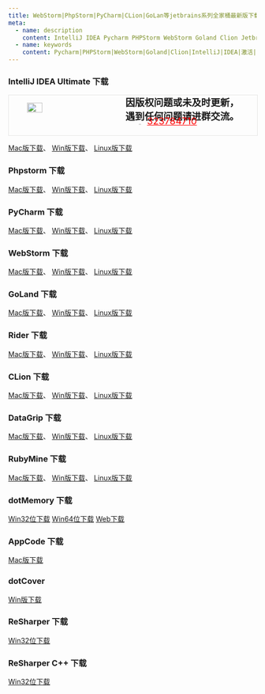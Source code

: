 ```yaml
---
title: WebStorm|PhpStorm|PyCharm|CLion|GoLan等jetbrains系列全家桶最新版下载
meta:
  - name: description
    content: IntelliJ IDEA Pycharm PHPStorm WebStorm Goland Clion Jetbrains 软件下载
  - name: keywords
    content: Pycharm|PHPStorm|WebStorm|Goland|Clion|IntelliJ|IDEA|激活|下载|全家桶|Jetbrains|永久
---
```


### IntelliJ IDEA Ultimate 下载

<!-- QQ卡片 -->
<div style="width:100%;display:flex;justify-content:space-around;border:1px solid #E5E5E4;">
  <img style="width:25%;padding-top:15px;" src="http://md.taojingling.cn/WechatIMG31.jpeg" onclick="window.open('http://shang.qq.com/wpa/qunwpa?idkey=22ed6bd53a50f9764493ef41746bfb3006123cbe097729a106fee0c46b6e0b9e', '_blank');" />

  <div style="display:flex;flex-direction:column;justify-content:space-around;">
    <div style="font-size:1.2rem;font-weight:bold;">
      <div>因版权问题或未及时更新，</div>
      <div>遇到任何问题请进群交流。</div>
    </div>
    <div style="padding-left:12%;position:relative;bottom:20%;">
      <img style="width:6%;position:relative;top:3px;cursor:pointer;" src="https://i.loli.net/2019/11/23/U3qbMEuC9n6YBRA.png" onclick="window.open('http://shang.qq.com/wpa/qunwpa?idkey=22ed6bd53a50f9764493ef41746bfb3006123cbe097729a106fee0c46b6e0b9e', '_blank');" />
      <a href="http://shang.qq.com/wpa/qunwpa?idkey=22ed6bd53a50f9764493ef41746bfb3006123cbe097729a106fee0c46b6e0b9e" style="font-size:1.2rem;text-decoration:underline;color:red;" target="_blank">323784710</a>
    </div>
  </div>
</div>

<a href="https://download.jetbrains.com/idea/ideaIU-2019.3.3.dmg" target="_blank">Mac版下载</a>、
<a href="https://download.jetbrains.com/idea/ideaIU-2019.3.3.exe" target="_blank">Win版下载</a>、
<a href="https://download.jetbrains.com/idea/ideaIU-2019.3.3.tar.gz" target="_blank">Linux版下载</a>

### Phpstorm 下载
<a href="https://download.jetbrains.com/webide/PhpStorm-2019.3.3.dmg" target="_blank">Mac版下载</a>、
<a href="https://download.jetbrains.com/webide/PhpStorm-2019.3.3.exe" target="_blank">Win版下载</a>、
<a href="https://download.jetbrains.com/webide/PhpStorm-2019.3.3.tar.gz" target="_blank">Linux版下载</a>

### PyCharm 下载
<a href="https://download.jetbrains.com/webide/PhpStorm-2019.3.3.dmg" target="_blank">Mac版下载</a>、
<a href="https://download.jetbrains.com/webide/PhpStorm-2019.3.3.exe" target="_blank">Win版下载</a>、
<a href="https://download.jetbrains.com/webide/PhpStorm-2019.3.3.tar.gz" target="_blank">Linux版下载</a>

### WebStorm 下载
<a href="https://download.jetbrains.com/webstorm/WebStorm-2019.3.3.dmg" target="_blank">Mac版下载</a>、
<a href="https://download.jetbrains.com/webstorm/WebStorm-2019.3.3.exe" target="_blank">Win版下载</a>、
<a href="https://download.jetbrains.com/webstorm/WebStorm-2019.3.3.tar.gz" target="_blank">Linux版下载</a>

### GoLand 下载
<a href="https://download.jetbrains.com/go/goland-2019.3.2.dmg" target="_blank">Mac版下载</a>、
<a href="https://download.jetbrains.com/go/goland-2019.3.2.exe" target="_blank">Win版下载</a>、
<a href="https://download.jetbrains.com/go/goland-2019.3.2.tar.gz" target="_blank">Linux版下载</a>

### Rider 下载
<a href="https://download.jetbrains.com/rider/JetBrains.Rider-2019.3.3.dmg" target="_blank">Mac版下载</a>、
<a href="https://download.jetbrains.com/rider/JetBrains.Rider-2019.3.3.exe" target="_blank">Win版下载</a>、
<a href="https://download.jetbrains.com/rider/JetBrains.Rider-2019.3.3.tar.gz" target="_blank">Linux版下载</a>

### CLion 下载

<a href="https://download.jetbrains.com/cpp/CLion-2019.3.4.dmg" target="_blank">Mac版下载</a>、
<a href="https://download.jetbrains.com/cpp/CLion-2019.3.4.exe" target="_blank">Win版下载</a>、
<a href="https://download.jetbrains.com/cpp/CLion-2019.3.4.tar.gz" target="_blank">Linux版下载</a>

### DataGrip 下载
<a href="https://download.jetbrains.com/datagrip/datagrip-2019.3.3.dmg" target="_blank">Mac版下载</a>、
<a href="https://download.jetbrains.com/datagrip/datagrip-2019.3.3.exe" target="_blank">Win版下载</a>、
<a href="https://download.jetbrains.com/datagrip/datagrip-2019.3.3.tar.gz" target="_blank">Linux版下载</a>

### RubyMine 下载

<a href="https://download.jetbrains.com/ruby/RubyMine-2019.3.3.dmg" target="_blank">Mac版下载</a>、
<a href="https://download.jetbrains.com/ruby/RubyMine-2019.3.3.exe" target="_blank">Win版下载</a>、
<a href="https://download.jetbrains.com/ruby/RubyMine-2019.3.3.tar.gz" target="_blank">Linux版下载</a>

### dotMemory 下载
<a href="https://download.jetbrains.com/resharper/ReSharperUltimate.2019.3.3/dotTrace32.2019.3.3.exe" target="_blank">Win32位下载</a>
<a href="https://download.jetbrains.com/resharper/ReSharperUltimate.2019.3.3/dotTrace64.2019.3.3.exe" target="_blank">Win64位下载</a>
<a href="https://download.jetbrains.com/resharper/ReSharperUltimate.2019.3.3/JetBrains.dotTrace.2019.3.3.web.exe" target="_blank">Web下载</a>

### AppCode 下载
<a href="https://download.jetbrains.com/objc/AppCode-2019.3.5.dmg" target="_blank">Mac版下载</a>

### dotCover
<a href="https://download.jetbrains.com/resharper/ReSharperUltimate.2019.3.3/JetBrains.dotCover.2019.3.3.web.exe" target="_blank">Win版下载</a>

### ReSharper 下载
<a href="https://download.jetbrains.com/resharper/ReSharperUltimate.2019.3.3/JetBrains.ReSharper.2019.3.3.web.exe" target="_blank">Win32位下载</a>

### ReSharper C++ 下载
<a href="https://download.jetbrains.com/resharper/ReSharperUltimate.2019.3.3/JetBrains.ReSharperCpp.2019.3.3.web.exe" target="_blank">Win32位下载</a>


